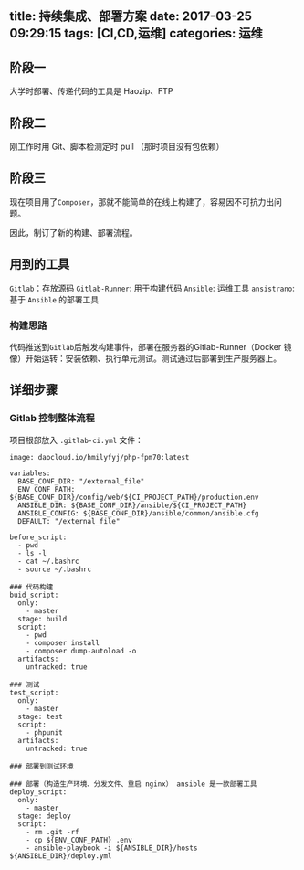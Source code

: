 title: 持续集成、部署方案
date: 2017-03-25 09:29:15
tags: [CI,CD,运维]
categories: 运维
---

<!-- more -->

## 阶段一
大学时部署、传递代码的工具是 Haozip、FTP


## 阶段二
刚工作时用 Git、脚本检测定时 pull （那时项目没有包依赖）

## 阶段三
现在项目用了`Composer`，那就不能简单的在线上构建了，容易因不可抗力出问题。

因此，制订了新的构建、部署流程。

## 用到的工具

`Gitlab`：存放源码
`Gitlab-Runner`: 用于构建代码
`Ansible`: 运维工具
`ansistrano`: 基于 `Ansible` 的部署工具

### 构建思路

代码推送到`Gitlab`后触发构建事件，部署在服务器的Gitlab-Runner（Docker 镜像）开始运转：安装依赖、执行单元测试。测试通过后部署到生产服务器上。


## 详细步骤

### Gitlab 控制整体流程

项目根部放入 `.gitlab-ci.yml` 文件：

````
image: daocloud.io/hmilyfyj/php-fpm70:latest

variables:
  BASE_CONF_DIR: "/external_file"
  ENV_CONF_PATH: ${BASE_CONF_DIR}/config/web/${CI_PROJECT_PATH}/production.env
  ANSIBLE_DIR: ${BASE_CONF_DIR}/ansible/${CI_PROJECT_PATH}
  ANSIBLE_CONFIG: ${BASE_CONF_DIR}/ansible/common/ansible.cfg
  DEFAULT: "/external_file"

before_script:
  - pwd
  - ls -l
  - cat ~/.bashrc
  - source ~/.bashrc

### 代码构建
buid_script:
  only:
    - master
  stage: build
  script:
    - pwd
    - composer install
    - composer dump-autoload -o
  artifacts:
    untracked: true

### 测试
test_script:
  only:
    - master
  stage: test
  script:
    - phpunit
  artifacts:
    untracked: true

### 部署到测试环境

### 部署（构造生产环境、分发文件、重启 nginx） ansible 是一款部署工具
deploy_script:
  only:
    - master
  stage: deploy
  script:
    - rm .git -rf
    - cp ${ENV_CONF_PATH} .env
    - ansible-playbook -i ${ANSIBLE_DIR}/hosts ${ANSIBLE_DIR}/deploy.yml
````